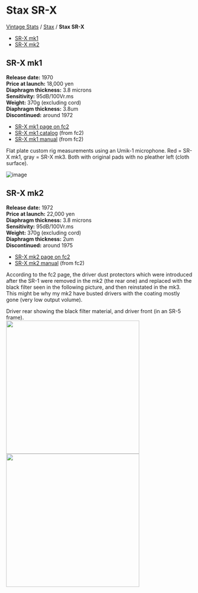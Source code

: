 # Stax SR-X

[Vintage Stats](../) / [Stax](./) / **Stax SR-X**

- [SR-X mk1](#sr-x-mk1)
- [SR-X mk2](#sr-x-mk2)

## SR-X mk1

**Release date:** 1970  
**Price at launch:** 18,000 yen  
**Diaphragm thickness:** 3.8 microns  
**Sensitivity:** 95dB/100Vr.ms  
**Weight:** 370g (excluding cord)  
**Diaphragm thickness:** 3.8um  
**Discontinued:** around 1972

- [SR-X mk1 page on fc2](http://20cheaddatebase.web.fc2.com/STAX/SR-X.html)
- [SR-X mk1 catalog](../../assets/vintage-stats/stax/Stax-SR-X/SR-X-mk1-catalog.pdf) (from fc2)
- [SR-X mk1 manual](../../assets/vintage-stats/stax/Stax-SR-X/SR-X-mk1-manual.pdf) (from fc2)

Flat plate custom rig measurements using an Umik-1 microphone. Red = SR-X mk1, gray = SR-X mk3. Both with original pads with no pleather left (cloth surface).

![image](https://headphonegits.org/assets/vintage-stats/stax/Stax-SR-X/b422cbf2-aa24-4f90-a176-d726d5f45ed0.png)

## SR-X mk2

**Release date:** 1972  
**Price at launch:** 22,000 yen  
**Diaphragm thickness:** 3.8 microns  
**Sensitivity:** 95dB/100Vr.ms  
**Weight:** 370g (excluding cord)  
**Diaphragm thickness:** 2um  
**Discontinued:** around 1975

- [SR-X mk2 page on fc2](http://20cheaddatebase.web.fc2.com/STAX/SR-XMK2.html)
- [SR-X mk2 manual](../../assets/vintage-stats/stax/Stax-SR-X/SR-X-mk2-manual.pdf) (from fc2)

According to the fc2 page, the driver dust protectors which were introduced after the SR-1 were removed in the mk2 (the rear one) and replaced with the black filter seen in the following picture, and then reinstated in the mk3. This might be why my mk2 have busted drivers with the coating mostly gone (very low output volume).

Driver rear showing the black filter material, and driver front (in an SR-5 frame).  
<a href="https://headphonegits.org/assets/vintage-stats/stax/Stax-SR-X/576a1ffa-b15d-4d2e-9462-140fcd5f962b.png"><img src="https://headphonegits.org/assets/vintage-stats/stax/Stax-SR-X/576a1ffa-b15d-4d2e-9462-140fcd5f962b.png" width="360" /></a>
<a href="https://headphonegits.org/assets/vintage-stats/stax/Stax-SR-X/14559307-5f78-49ba-be43-1beb262f9744.png"><img src="https://headphonegits.org/assets/vintage-stats/stax/Stax-SR-X/14559307-5f78-49ba-be43-1beb262f9744.png" width="360" /></a>
